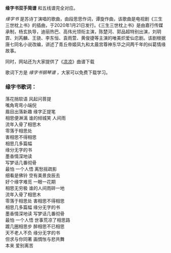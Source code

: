 

**缘字书双手简谱** 和五线谱完全对应。

_缘字书_
是苏诗丁演唱的歌曲，由段思思作词，谭旋作曲，该歌曲是电视剧《三生三世枕上书》的插曲，于2020年1月21日发行。《三生三世枕上书》是由嘉行传媒承制，杨玄执导，迪丽热巴、高伟光领衔主演，陈楚河、郭品超特别出演，刘玥霏、刘芮麟、王骁、李东恒、袁雨萱、黄俊捷等主演的唯美炽爱仙恋剧。该剧根据唐七同名小说改编，讲述了青丘帝姬凤九和太晨宫尊神东华之间两千年的纠葛情缘故事。

同时，网站还为大家提供了《[凉凉](Music-7463-凉凉-电视剧-三生三世十里桃花-ED.html "凉凉")》曲谱下载

歌词下方是 _缘字书钢琴谱_ ，大家可以免费下载学习。

### 缘字书歌词：

落花捎软语 风起问菩提  
嘴角弯弯小端倪  
眉目出落新趣 缘字正提笔  
相思便淋漓 谁的倾城笑 人间雨  
流年入骨了相思木  
零落于相思处  
害相思不得相思  
相思几多篇幅  
缘分无字的书  
墨香情深地读  
写梦话几番彻骨  
最怕 一个人悟 离愁摇疏影  
细看是佛铃 空有美景良辰去  
好个缘字难觅 一眼一花期  
相思无穷极 谁的人间雨碎一地  
流年入骨了相思木  
零落于相思处 害相思不得相思  
相思几多篇幅 缘分无字的书  
墨香情深地读 写梦话几番彻骨  
最怕 一个人悟 世事荒凉了相思路  
踱几圈相思步 醉相思不已相思  
天不老人不负 缘分无字的书  
但求与你同著 画惆怅与悲共舞  
本来 爱别离苦

